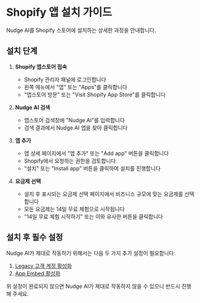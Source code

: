 # Shopify 앱 설치 가이드

Nudge AI를 Shopify 스토어에 설치하는 상세한 과정을 안내합니다.

## 설치 단계

1. **Shopify 앱스토어 접속**
   - Shopify 관리자 패널에 로그인합니다
   - 왼쪽 메뉴에서 "앱" 또는 "Apps"를 클릭합니다
   - "앱스토어 방문" 또는 "Visit Shopify App Store"를 클릭합니다

2. **Nudge AI 검색**
   - 앱스토어 검색창에 "Nudge AI"를 입력합니다
   - 검색 결과에서 Nudge AI 앱을 찾아 클릭합니다

3. **앱 추가**
   - 앱 상세 페이지에서 "앱 추가" 또는 "Add app" 버튼을 클릭합니다
   - Shopify에서 요청하는 권한을 검토합니다
   - "설치" 또는 "Install app" 버튼을 클릭하여 설치를 진행합니다

4. **요금제 선택**
   - 설치 후 표시되는 요금제 선택 페이지에서 비즈니스 규모에 맞는 요금제를 선택합니다
   - 모든 요금제는 14일 무료 체험으로 시작됩니다
   - "14일 무료 체험 시작하기" 또는 이와 유사한 버튼을 클릭합니다

## 설치 후 필수 설정

Nudge AI가 제대로 작동하기 위해서는 다음 두 가지 추가 설정이 필요합니다:

1. [Legacy 고객 계정 활성화](../legacy-accounts/index.md)
2. [App Embed 활성화](../app-embed/index.md)

위 설정이 완료되지 않으면 Nudge AI가 제대로 작동하지 않을 수 있으니 반드시 진행해 주세요.
